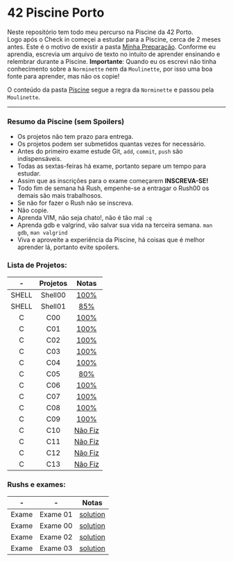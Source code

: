 # 42 Piscine Porto
 Neste repositório tem todo meu percurso na Piscine da 42 Porto. <br/>
 Logo após o Check in começei a estudar para a Piscine, cerca de 2 meses antes. Este é o motivo de existir a pasta [Minha Preparação](/preparacao). Conforme eu aprendia, escrevia um arquivo de texto no intuito de aprender ensinando e relembrar durante a Piscine. **Importante**: Quando eu os escrevi não tinha conhecimento sobre a `Norminette` nem da `Moulinette`, por isso  uma boa fonte para aprender, mas não os copie!
 
 O conteúdo da pasta [Piscine](/piscine) segue a regra da `Norminette` e passou pela `Moulinette`.

 ---

### **Resumo da Piscine (sem Spoilers)** <br/>
- Os projetos não tem prazo para entrega. <br/>
- Os projetos podem ser submetidos quantas vezes for necessário.
- Antes do primeiro exame estude Git, `add`, `commit`, `push` são indispensáveis.
- Todas as sextas-feiras há exame, portanto separe um tempo para estudar.
- Assim que as inscrições para o exame começarem **INSCREVA-SE!**
- Todo fim de semana há Rush, empenhe-se a entragar o Rush00 os demais são mais trabalhosos.
- Se não for fazer o Rush não se inscreva.
- Não copie.
- Aprenda VIM, não seja chato!, não é tão mal `:q`
- Aprenda gdb e valgrind, vão salvar sua vida na terceira semana. `man gdb`, `man valgrind`
- Viva e aproveite a experiência da Piscine, há coisas que é melhor aprender lá, portanto evite spoilers.

 ### Lista de Projetos:
|-          | Projetos      | Notas         |
| :---:     | :--------------:| :----------:|
| SHELL     | Shell00 | [100%](/Piscine/shell00) |
| SHELL     | Shell01 |  [85%](/Piscine./shell01)  |
| C | C00   | [100%](/Piscine/c00) | 
| C | C01 | [100%](/Piscine/c01) | 
| C | C02 | [100%](/Piscine/c02) | 
| C | C03 |  [100%](/Piscine/c03) | 
| C | C04 |  [100%](/Piscine/c04)| 
| C | C05 | [80%](/Piscine/c05)| 
| C | C06 | [100%](/Piscine/c06) | 
| C | C07 |  [100%](/Piscine/c07)| 
| C | C08 | [100%](/Piscine/c08) |
| C | C09 |  [100%](/Piscine/c09)| 
| C | C10 | [Não Fiz](/Piscine/c10) | 
| C | C11 | [Não Fiz](/Piscine/c11) | 
| C | C12 |  [Não Fiz](/Piscine/c12) | 
| C | C13 | [Não Fiz](/Piscine/c13) | 

### Rushs e exames:
| -| -    | Notas         | 
| :--:| :---: |  :----------:|
| Exame| Exame 01 | [solution](/EXAM01) | 
| Exame| Exame 00 | [solution](/EXAM00) | 
| Exame| Exame 02 | [solution](/EXAM02) | 
| Exame| Exame 03 |  [solution](/EXAM03)| 

